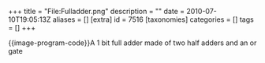 +++
title = "File:Fulladder.png"
description = ""
date = 2010-07-10T19:05:13Z
aliases = []
[extra]
id = 7516
[taxonomies]
categories = []
tags = []
+++

{{image-program-code}}A 1 bit full adder made of two half adders and an or gate
